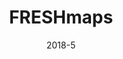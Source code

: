 ---
title: FRESHmaps
description: User-designed app for Evergreen Valley High School. Part of a small club, but discontinued in 2018. This version was solely written by me.
link: https://github.com/Sytarno/FRESHmaps-1.5
tech: 
 - Unity
 - C#
date: "2018-5"
---